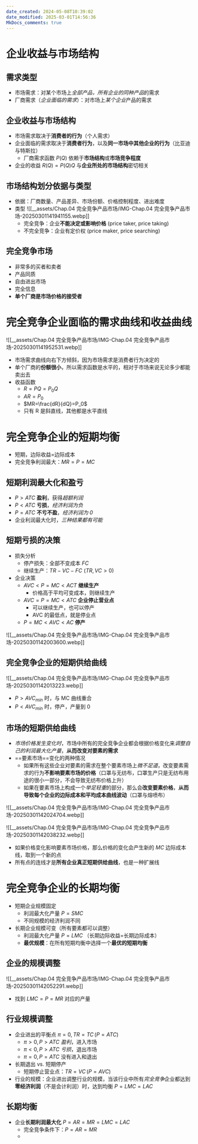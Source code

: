 ```yaml
---
date_created: 2024-05-08T10:39:02
date_modified: 2025-03-01T14:56:36
MkDocs_comments: true
---
```

# 企业收益与市场结构

## 需求类型

- 市场需求：对某个市场上*全部产品，所有企业的同种产品*的需求
- 厂商需求（*企业面临的需求*）：对市场上*某个企业*产品的需求

## 企业收益与市场结构

- 市场需求取决于**消费者的行为**（个人需求）
- 企业面临的需求取决于**消费者行为**，以及**同一市场中其他企业的行为**（比亚迪与特斯拉）
	- 厂商需求函数 $P(Q)$ 依赖于**市场结构**或**市场竞争程度**
- 企业的收益 $R(Q)=P(Q)Q$ 与**企业所处的市场结构**密切相关

## 市场结构划分依据与类型

- 依据：厂商数量、产品差异、市场份额、价格控制程度、进出难度
- 类型 ![[__assets/Chap.04 完全竞争产品市场/IMG-Chap.04 完全竞争产品市场-20250301141941155.webp]]
	- 完全竞争：企业**不能决定或影响价格** (price taker, price taking)
	- 不完全竞争：企业有定价权 (price maker, price searching)

## 完全竞争市场

- 非常多的买者和卖者
- 产品同质
- 自由进出市场
- 完全信息
- **单个厂商是市场价格的接受者**

# 完全竞争企业面临的需求曲线和收益曲线

![[__assets/Chap.04 完全竞争产品市场/IMG-Chap.04 完全竞争产品市场-20250301141952531.webp]]

- 市场需求曲线向右下方倾斜，因为市场需求是消费者行为决定的
- 单个厂商的**份额很小**，所以需求函数是水平的，相对于市场来说无论多少都能卖出去
- 收益函数
	- $R=PQ=P_0Q$
	- $AR=P_0$
	- $MR=\frac{dR}{dQ}=P_0$
	- 只有 R 是斜直线，其他都是水平直线

# 完全竞争企业的短期均衡

- 短期，边际收益=边际成本
- 完全竞争利润最大：$MR=P=MC$

## 短期利润最大化和盈亏

- $P>ATC$ **盈利**，获得*超额利润*
- $P<ATC$ **亏损**，*经济利润为负*
- $P=ATC$ **不亏不盈**，*经济利润为 0*
- 企业利润最大化时，*三种结果都有可能*

## 短期亏损的决策

- 损失分析
	- 停产损失：全部不变成本 $FC$
	- 继续生产：$TR-VC-FC\,\,(TR, VC > 0)$
- 企业决策
	- $AVC < P = MC < ACT$ **继续生产**
		- 价格高于平均可变成本，则继续生产
	- $AVC=P=MC<ATC$ **企业停止营业点**
		- 可以继续生产，也可以停产
		- AVC 的最低点，就是停业点
	- $P=MC<AVC<AC$ **停产**

![[__assets/Chap.04 完全竞争产品市场/IMG-Chap.04 完全竞争产品市场-20250301142003600.webp]]

## 完全竞争企业的短期供给曲线

![[__assets/Chap.04 完全竞争产品市场/IMG-Chap.04 完全竞争产品市场-20250301142013223.webp]]

- $P>AVC_{min}$ 时，与 MC 曲线重合
- $P<AVC_{min}$ 时，停产，产量到 0

## 市场的短期供给曲线

- *市场价格发生变化时*，市场中所有的完全竞争企业都会根据价格变化来*调整自己的利润最大化产量*，**从而改变对要素的需求**
- ==要素市场==变化的两种情况
	- 如果所有这些企业对要素的需求在整个要素市场上*微不足道*，改变要素需求的行为**不影响要素市场的价格**（口罩与无纺布，口罩生产只是无纺布用途的很小一部分，不会导致无纺布价格上升）
	- 如果在要素市场上构成一个*举足轻重*的部分，那么会**改变要素价格**，**从而导致每个企业的边际成本和平均成本曲线波动**（口罩与熔喷布）

![[__assets/Chap.04 完全竞争产品市场/IMG-Chap.04 完全竞争产品市场-20250301142024704.webp]]

![[__assets/Chap.04 完全竞争产品市场/IMG-Chap.04 完全竞争产品市场-20250301142038232.webp]]

- 如果价格变化影响要素市场价格，那么价格的变化会产生新的 $MC$ 边际成本线，取到一个新的点
- 所有点的连线才是**所有企业真正短期供给曲线**，也是一种扩展线

# 完全竞争企业的长期均衡

- 短期企业规模固定
	- 利润最大化产量 $P=SMC$
	- 不同规模的经济利润不同
- 长期企业规模可变（所有要素都可以调整）
	- 利润最大化产量 $P=LMC$ （长期边际收益=长期边际成本）
	- **最优规模**：在所有短期均衡中选择一个**最优的短期均衡**

## 企业的规模调整

![[__assets/Chap.04 完全竞争产品市场/IMG-Chap.04 完全竞争产品市场-20250301142052291.webp]]

- 找到 $LMC=P=MR$ 对应的产量

## 行业规模调整

- 企业进出的平衡点 $\pi=0, TR=TC\,(P=ATC)$
	- $\pi>0,P>ATC$ *盈利*，进入市场
	- $\pi<0,P>ATC$ *亏损*，退出市场
	- $\pi=0,P=ATC$ 没有进入和退出
- 长期退出 vs. 短期停产
	- 短期停止营业点：$TR=VC\,(P=AVC)$
- 行业的规模：企业进出调整行业的规模，当该行业中所有*完全竞争*企业都达到**零经济利润**（不是会计利润）时，达到均衡 $P=LMC=LAC$

## 长期均衡

- 企业**长期利润最大化** $P=AR=MR=LMC=LAC$
	- 完全竞争条件下：$P=AR=MR$
	- 